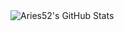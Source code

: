 <img align="left" alt="Aries52's GitHub Stats" src="https://github-readme-stats.aries52.vercel.app/api?username=Aries52&show_icons=true&hide_border=true" />
